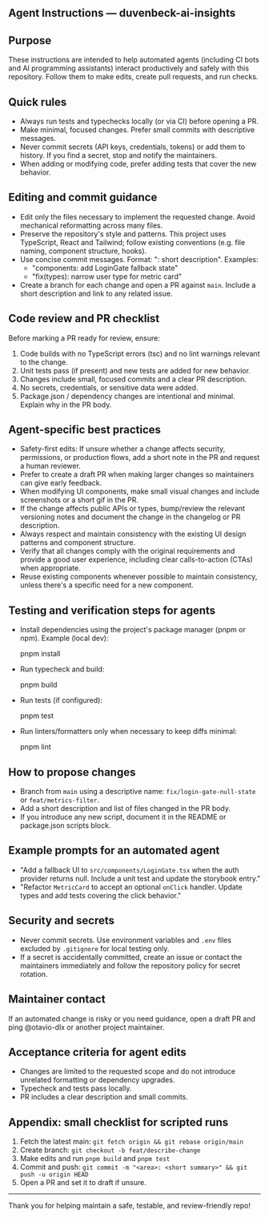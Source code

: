 ## Agent Instructions — duvenbeck-ai-insights

## Purpose

These instructions are intended to help automated agents (including CI bots and AI programming assistants) interact productively and safely with this repository. Follow them to make edits, create pull requests, and run checks.

## Quick rules

- Always run tests and typechecks locally (or via CI) before opening a PR.
- Make minimal, focused changes. Prefer small commits with descriptive messages.
- Never commit secrets (API keys, credentials, tokens) or add them to history. If you find a secret, stop and notify the maintainers.
- When adding or modifying code, prefer adding tests that cover the new behavior.

## Editing and commit guidance

- Edit only the files necessary to implement the requested change. Avoid mechanical reformatting across many files.
- Preserve the repository's style and patterns. This project uses TypeScript, React and Tailwind; follow existing conventions (e.g. file naming, component structure, hooks).
- Use concise commit messages. Format: "<area>: short description". Examples:
  - "components: add LoginGate fallback state"
  - "fix(types): narrow user type for metric card"
- Create a branch for each change and open a PR against `main`. Include a short description and link to any related issue.

## Code review and PR checklist

Before marking a PR ready for review, ensure:

1. Code builds with no TypeScript errors (tsc) and no lint warnings relevant to the change.
2. Unit tests pass (if present) and new tests are added for new behavior.
3. Changes include small, focused commits and a clear PR description.
4. No secrets, credentials, or sensitive data were added.
5. Package.json / dependency changes are intentional and minimal. Explain why in the PR body.

## Agent-specific best practices

- Safety-first edits: If unsure whether a change affects security, permissions, or production flows, add a short note in the PR and request a human reviewer.
- Prefer to create a draft PR when making larger changes so maintainers can give early feedback.
- When modifying UI components, make small visual changes and include screenshots or a short gif in the PR.
- If the change affects public APIs or types, bump/review the relevant versioning notes and document the change in the changelog or PR description.
- Always respect and maintain consistency with the existing UI design patterns and component structure.
- Verify that all changes comply with the original requirements and provide a good user experience, including clear calls-to-action (CTAs) when appropriate.
- Reuse existing components whenever possible to maintain consistency, unless there's a specific need for a new component.

## Testing and verification steps for agents

- Install dependencies using the project's package manager (pnpm or npm). Example (local dev):

  pnpm install

- Run typecheck and build:

  pnpm build

- Run tests (if configured):

  pnpm test

- Run linters/formatters only when necessary to keep diffs minimal:

  pnpm lint

## How to propose changes

- Branch from `main` using a descriptive name: `fix/login-gate-null-state` or `feat/metrics-filter`.
- Add a short description and list of files changed in the PR body.
- If you introduce any new script, document it in the README or package.json scripts block.

## Example prompts for an automated agent

- "Add a fallback UI to `src/components/LoginGate.tsx` when the auth provider returns null. Include a unit test and update the storybook entry."
- "Refactor `MetricCard` to accept an optional `onClick` handler. Update types and add tests covering the click behavior."

## Security and secrets

- Never commit secrets. Use environment variables and `.env` files excluded by `.gitignore` for local testing only.
- If a secret is accidentally committed, create an issue or contact the maintainers immediately and follow the repository policy for secret rotation.

## Maintainer contact

If an automated change is risky or you need guidance, open a draft PR and ping @otavio-dlx or another project maintainer.

## Acceptance criteria for agent edits

- Changes are limited to the requested scope and do not introduce unrelated formatting or dependency upgrades.
- Typecheck and tests pass locally.
- PR includes a clear description and small commits.

## Appendix: small checklist for scripted runs

1. Fetch the latest main: `git fetch origin && git rebase origin/main`
2. Create branch: `git checkout -b feat/describe-change`
3. Make edits and run `pnpm build` and `pnpm test`
4. Commit and push: `git commit -m "<area>: <short summary>" && git push -u origin HEAD`
5. Open a PR and set it to draft if unsure.

---

Thank you for helping maintain a safe, testable, and review-friendly repo!

